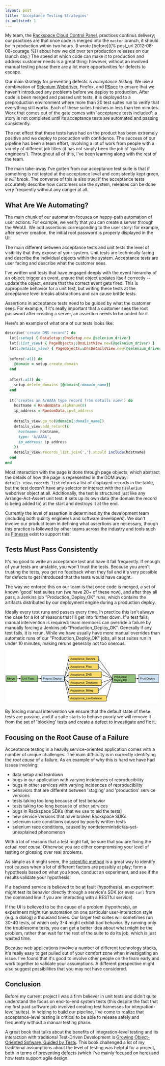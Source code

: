 ```yaml
---
layout: post
title: 'Acceptance Testing Strategies'
is_unlisted: 1
---
```


My team, the [Rackspace Cloud Control Panel](https://mycloud.rackspace.com), practices continus delivery; our practices are that once code is merged into the `master` branch, it should be in production within two hours.  (I wrote [before]({% post_url 2012-08-08-courage %}) about how we did over ten production releases on our launch day.)  The speed at which code can make it to production and address customer needs is a great thing: however, without an involved manual testing phase there are a lot more opportunities for defects to escape.

Our main strategy for preventing defects is _acceptance testing_.  We use a combination of [Selenium Webdriver](http://docs.seleniumhq.org/projects/webdriver/), Firefox, and [RSpec](http://rspec.info/) to ensure that we haven't introduced any problems before we deploy to production.  After code is been merged and passed unit tests, it is deployed to a preproduction environment where more than 20 test suites run to verify that everything still works.  Each of these suites finishes in less than ten minutes.  Work that comes out of the gate comes with 'acceptance tests included': a story is not completed until its acceptance tests are automated and passing consistently.

The net effect that these tests have had on the product has been extremely positive and we deploy to production with confidence.  The success of our pipeline has been a team effort, involving a lot of work from people with a variety of different job titles (it has not simply been the job of 'quality engineers').  Throughout all of this, I've been learning along with the rest of the team.

The main take-away I've gotten from our acceptance test suite is that if something is not tested at the acceptance level and consistently kept green, _it will break_.  The converse of this is also true: if the acceptance tests accurately describe how customers use the system, releases can be done very frequently without any danger at all.

## What Are We Automating?

The main chunk of our automation focuses on happy-path automation of user actions.  For example, we verify that you can create a server through the WebUI.  We add assertions corresponding to the user story: for example, after server creation, the initial root password is properly displayed in the UI.

The main different between acceptance tests and unit tests the level of visibility that they expose of your system.  Unit tests are technically facing and describe the individual objects within the system.  Acceptance tests are user facing and describe what the customer sees.

I've written unit tests that have engaged deeply with the event hierarchy of an object: trigger an event, ensure that object updates itself correctly -- update the object, ensure that the correct event gets fired.  This is appropriate behavior for a unit test, but writing these tests at the acceptance level breaks abstractions and can cause brittle tests.

Assertions in acceptance tests need to be guided by what the customer sees.  For example, if it's really important that a customer sees the root password after creating a server, an assertion needs to be added for it.

Here's an example of what one of our tests looks like:

```ruby
describe('create DNS record') do
  let(:setup) { DataSetup::DnsSetup.new @selenium_driver}
  let(:list_view) { PageObjects::DnsListView.new(@selenium_driver) }
  let(:details_view) { PageObjects::DnsDetailsView.new(@selenium_driver) }

  before(:all) do
    @domain = setup.create_domain
  end

  after(:all) do
    setup.delete_domains [@domain[:domain_name]]
  end

  it('creates an A/AAAA type record from details view') do
    hostname = RandomData.alphanum(8)
    ip_address = RandomData.ipv4_address

    details_view.go_to(@domain[:domain_name])
    details_view.add_record({
      hostname: hostname,
      type: 'A/AAAA',
      ip_address: ip_address
    })
    details_view.records_list.join(',').should include(hostname)
  end
end
```

Most interaction with the page is done through page objects, which abstract the details of how the page is represented in the DOM away: `details_view.records_list` returns a list of displayed records in the table, but the test doesn't have any selector or interact with the `@selenium` webdriver object at all.  Additionally, the test is structured just like any Arrange-Act-Assert unit test: it sets up its own data (the domain the record is being added to) at the start and destroys it at the end.

Currently the level of assertion is determined by the development team (including both quality engineers and software developers).  We don't involve our product team in defining what assertions are necessary, though this practice is followed by other teams across the industry and tools such as [Fitnesse](http://fitnesse.org/) exist to support this.

## Tests Must Pass Consistently

It's no good to write an acceptance test and have it fail frequently.  If enough of your tests are unstable, you won't trust the tests.  Because you aren't trusting the tests, you get no feedback when they fail and it's very possible for defects to get introduced that the tests would have caught.

The way we enforce this on our team is that once code is merged, a set of known 'good' test suites run (we have 20+ of these now), and after they all pass, a Jenkins job "Production_Deploy_OK" runs, which contains the artifacts distributed by our deployment engine during a production deploy.

Ideally every test runs and passes every time.  In practice this isn't always the case for a lot of reasons that I'll get into further down.  If a test fails, manual intervention is required: team members can override a failure by manually forcing a Jenkins job "Production_Deploy_OK".  Generally if any test fails, it is rerun.  While we have usually have more manual overrides than automatic runs of our "Production_Deploy_OK" jobs, all test suites run in under 10 minutes, making reruns generally not too onerous.

![](/images/2013-04-27-acceptance-test-pipeline.png)

By forcing manual intervention we ensure that the default state of these tests are passing, and if a suite starts to behave poorly we will remove it from the set of 'blocking' tests and create a defect to investigate and fix it.

## Focusing on the Root Cause of a Failure

Acceptance testing in a heavily service-oriented application comes with a number of unique challenges.  The main difficulty is in correctly identifying the _root cause_ of a failure.  As an example of why this is hard we have had issues involving:

* data setup and teardown
* bugs in our application with varying incidences of reproducibility
* bugs in other services with varying incidences of reproducibility
* behaviors that are different between 'staging' and 'production' service versions
* tests taking too long because of test behavior
* tests taking too long because of other services
* bugs in Rackspace SDKs (that we use to aid the tests)
* new service versions that have broken Rackspace SDKs
* selenium race conditions caused by poorly written tests
* selenium race conditions, caused by nondeterministic/as-yet-unexplained phenomenon

With a lot of reasons that a test might fail, be sure that you are fixing the actual _root cause_!  Otherwise you are either compromising your level of testing or glossing over real problems.

As simple as it might seem, the [scientific method](http://geoff.greer.fm/2012/01/30/programming-we-can-do-science/) is a great way to identify root causes when a lot of different factors are possibly at play; form a hypothesis based on what you know, conduct an experiment, and see if the results validate your hypothesis.

If a backend service is believed to be at fault (hypothesis), an experiment might test its behavior directly through a service's SDK (or even `curl` from the command line if you are interacting with a RESTful service).

If the UI is believed to be the cause of a problem (hypothesis), an experiment might run automation on one particular user-interaction style (e.g. a dialog) a thousand times.  Our larger test suites will sometimes run 30-40 tests, of which only 3-4 might exhibit bad behavior.  By running only the troublesome tests, you can get a better idea about what might be the problem, rather than wait for the rest of the suite to do its job, which is just wasted time.

Because web applications involve a number of different technology stacks, it's really easy to get pulled out of your comfort zone when investigating an issue.  I've found that it's good to involve other people on the team early and work together to validate your assumptions.  A different perspective might also suggest possibilities that you may not have considered.

## Conclusion

Before my current project I was a firm believer in unit tests and didn't quite understand the focus on end-to-end system tests (this despite the fact that my first paid software job involved creating test harnesses for integration-level suites).  In helping to build our pipeline, I've come to realize that acceptance-level testing is critical to be able to release safely and frequently without a manual testing phase.

A great book that talks about the benefits of integration-level testing and its interaction with traditional Test-Driven Development is [Growing Object-Oriented Sofware, Guided by Tests](http://www.growing-object-oriented-software.com/).  This book challenged a lot of my traditional assumptions about the level of testing was helpful for a project, both in terms of preventing defects (which I've mainly focused on here) and how tests support agile design.
